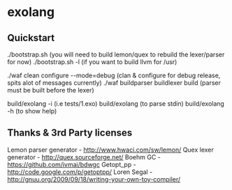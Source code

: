 exolang
=======


Quickstart
----------
./bootstrap.sh						(you will need to build lemon/quex to rebuild the lexer/parser for now)
./bootstrap.sh -l					(if you want to build llvm for /usr)

./waf clean configure --mode=debug	(clan & configure for debug release, spits alot of messages currently)
./waf buildparser buildlexer build	(parser must be built before the lexer)

build/exolang -i <filename>			(i.e tests/1.exo)
build/exolang						(to parse stdin)
build/exolang -h					(to show help)

Thanks & 3rd Party licenses
---------------------------
Lemon parser generator	- <http://www.hwaci.com/sw/lemon/>
Quex lexer generator	- <http://quex.sourceforge.net/>
Boehm GC				- <https://github.com/ivmai/bdwgc>
Getopt_pp				- <http://code.google.com/p/getoptpp/>
Loren Segal				- <http://gnuu.org/2009/09/18/writing-your-own-toy-compiler/>
